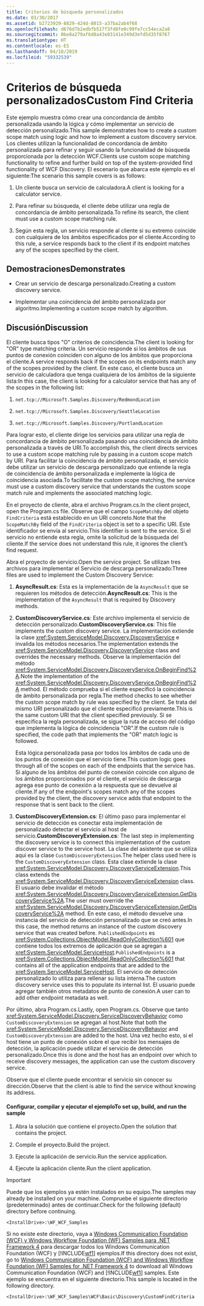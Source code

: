 ```yaml
---
title: Criterios de búsqueda personalizados
ms.date: 03/30/2017
ms.assetid: b2723929-8829-424d-8015-a37ba2ab4f68
ms.openlocfilehash: d676d7b2edbfb517f3fd8fe0c99fe7cc54eca2a8
ms.sourcegitcommit: 0be8a279af6d8a43e03141e349d3efd5d35f8767
ms.translationtype: HT
ms.contentlocale: es-ES
ms.lasthandoff: 04/18/2019
ms.locfileid: "59332539"
---
```

# <a name="custom-find-criteria"></a><span data-ttu-id="ea5ee-102">Criterios de búsqueda personalizados</span><span class="sxs-lookup"><span data-stu-id="ea5ee-102">Custom Find Criteria</span></span>
<span data-ttu-id="ea5ee-103">Este ejemplo muestra cómo crear una concordancia de ámbito personalizada usando la lógica y cómo implementar un servicio de detección personalizado.</span><span class="sxs-lookup"><span data-stu-id="ea5ee-103">This sample demonstrates how to create a custom scope match using logic and how to implement a custom discovery service.</span></span> <span data-ttu-id="ea5ee-104">Los clientes utilizan la funcionalidad de concordancia de ámbito personalizada para refinar y seguir usando la funcionalidad de búsqueda proporcionada por la detección WCF.</span><span class="sxs-lookup"><span data-stu-id="ea5ee-104">Clients use custom scope matching functionality to refine and further build on top of the system-provided find functionality of WCF Discovery.</span></span> <span data-ttu-id="ea5ee-105">El escenario que abarca este ejemplo es el siguiente:</span><span class="sxs-lookup"><span data-stu-id="ea5ee-105">The scenario this sample covers is as follows:</span></span>  
  
1. <span data-ttu-id="ea5ee-106">Un cliente busca un servicio de calculadora.</span><span class="sxs-lookup"><span data-stu-id="ea5ee-106">A client is looking for a calculator service.</span></span>  
  
2. <span data-ttu-id="ea5ee-107">Para refinar su búsqueda, el cliente debe utilizar una regla de concordancia de ámbito personalizada.</span><span class="sxs-lookup"><span data-stu-id="ea5ee-107">To refine its search, the client must use a custom scope matching rule.</span></span>  
  
3. <span data-ttu-id="ea5ee-108">Según esta regla, un servicio responde al cliente si su extremo coincide con cualquiera de los ámbitos especificados por el cliente.</span><span class="sxs-lookup"><span data-stu-id="ea5ee-108">According to this rule, a service responds back to the client if its endpoint matches any of the scopes specified by the client.</span></span>  
  
## <a name="demonstrates"></a><span data-ttu-id="ea5ee-109">Demostraciones</span><span class="sxs-lookup"><span data-stu-id="ea5ee-109">Demonstrates</span></span>  
  
-   <span data-ttu-id="ea5ee-110">Crear un servicio de descarga personalizado.</span><span class="sxs-lookup"><span data-stu-id="ea5ee-110">Creating a custom discovery service.</span></span>  
  
-   <span data-ttu-id="ea5ee-111">Implementar una coincidencia del ámbito personalizada por algoritmo.</span><span class="sxs-lookup"><span data-stu-id="ea5ee-111">Implementing a custom scope match by algorithm.</span></span>  
  
## <a name="discussion"></a><span data-ttu-id="ea5ee-112">Discusión</span><span class="sxs-lookup"><span data-stu-id="ea5ee-112">Discussion</span></span>  
 <span data-ttu-id="ea5ee-113">El cliente busca tipos "O" criterios de coincidencia.</span><span class="sxs-lookup"><span data-stu-id="ea5ee-113">The client is looking for "OR" type matching criteria.</span></span> <span data-ttu-id="ea5ee-114">Un servicio responde si los ámbitos de sus puntos de conexión coinciden con alguno de los ámbitos que proporciona el cliente.</span><span class="sxs-lookup"><span data-stu-id="ea5ee-114">A service responds back if the scopes on its endpoints match any of the scopes provided by the client.</span></span> <span data-ttu-id="ea5ee-115">En este caso, el cliente busca un servicio de calculadora que tenga cualquiera de los ámbitos de la siguiente lista:</span><span class="sxs-lookup"><span data-stu-id="ea5ee-115">In this case, the client is looking for a calculator service that has any of the scopes in the following list:</span></span>  
  
1. `net.tcp://Microsoft.Samples.Discovery/RedmondLocation`  
  
2. `net.tcp://Microsoft.Samples.Discovery/SeattleLocation`  
  
3. `net.tcp://Microsoft.Samples.Discovery/PortlandLocation`  
  
 <span data-ttu-id="ea5ee-116">Para lograr esto, el cliente dirige los servicios para utilizar una regla de concordancia de ámbito personalizada pasando una coincidencia de ámbito personalizada a través de URI.</span><span class="sxs-lookup"><span data-stu-id="ea5ee-116">To accomplish this, the client directs services to use a custom scope matching rule by passing in a custom scope match by URI.</span></span> <span data-ttu-id="ea5ee-117">Para facilitar la coincidencia de ámbito personalizada, el servicio debe utilizar un servicio de descarga personalizado que entiende la regla de coincidencia de ámbito personalizada e implemente la lógica de coincidencia asociada.</span><span class="sxs-lookup"><span data-stu-id="ea5ee-117">To facilitate the custom scope matching, the service must use a custom discovery service that understands the custom scope match rule and implements the associated matching logic.</span></span>  
  
 <span data-ttu-id="ea5ee-118">En el proyecto de cliente, abra el archivo Program.cs.</span><span class="sxs-lookup"><span data-stu-id="ea5ee-118">In the client project, open the Program.cs file.</span></span> <span data-ttu-id="ea5ee-119">Observe que el campo `ScopeMatchBy` del objeto `FindCriteria` está establecido en un URI concreto.</span><span class="sxs-lookup"><span data-stu-id="ea5ee-119">Note that the `ScopeMatchBy` field of the `FindCriteria` object is set to a specific URI.</span></span> <span data-ttu-id="ea5ee-120">Este identificador se envía al servicio.</span><span class="sxs-lookup"><span data-stu-id="ea5ee-120">This identifier is sent to the service.</span></span> <span data-ttu-id="ea5ee-121">Si el servicio no entiende esta regla, omite la solicitud de la búsqueda del cliente.</span><span class="sxs-lookup"><span data-stu-id="ea5ee-121">If the service does not understand this rule, it ignores the client’s find request.</span></span>  
  
 <span data-ttu-id="ea5ee-122">Abra el proyecto de servicio.</span><span class="sxs-lookup"><span data-stu-id="ea5ee-122">Open the service project.</span></span> <span data-ttu-id="ea5ee-123">Se utilizan tres archivos para implementar el Servicio de descarga personalizado:</span><span class="sxs-lookup"><span data-stu-id="ea5ee-123">Three files are used to implement the Custom Discovery Service:</span></span>  
  
1. <span data-ttu-id="ea5ee-124">**AsyncResult.cs**: Esta es la implementación de la `AsyncResult` que se requieren los métodos de detección.</span><span class="sxs-lookup"><span data-stu-id="ea5ee-124">**AsyncResult.cs**: This is the implementation of the `AsyncResult` that is required by Discovery methods.</span></span>  
  
2. <span data-ttu-id="ea5ee-125">**CustomDiscoveryService.cs**: Este archivo implementa el servicio de detección personalizado.</span><span class="sxs-lookup"><span data-stu-id="ea5ee-125">**CustomDiscoveryService.cs**: This file implements the custom discovery service.</span></span> <span data-ttu-id="ea5ee-126">La implementación extiende la clase <xref:System.ServiceModel.Discovery.DiscoveryService> e invalida los métodos necesarios.</span><span class="sxs-lookup"><span data-stu-id="ea5ee-126">The implementation extends the <xref:System.ServiceModel.Discovery.DiscoveryService> class and overrides the necessary methods.</span></span> <span data-ttu-id="ea5ee-127">Observe la implementación del método <xref:System.ServiceModel.Discovery.DiscoveryService.OnBeginFind%2A>.</span><span class="sxs-lookup"><span data-stu-id="ea5ee-127">Note the implementation of the <xref:System.ServiceModel.Discovery.DiscoveryService.OnBeginFind%2A> method.</span></span> <span data-ttu-id="ea5ee-128">El método comprueba si el cliente especificó la coincidencia de ámbito personalizada por regla.</span><span class="sxs-lookup"><span data-stu-id="ea5ee-128">The method checks to see whether the custom scope match by rule was specified by the client.</span></span> <span data-ttu-id="ea5ee-129">Se trata del mismo URI personalizado que el cliente especificó previamente.</span><span class="sxs-lookup"><span data-stu-id="ea5ee-129">This is the same custom URI that the client specified previously.</span></span> <span data-ttu-id="ea5ee-130">Si se especifica la regla personalizada, se sigue la ruta de acceso del código que implementa la lógica de coincidencia "OR".</span><span class="sxs-lookup"><span data-stu-id="ea5ee-130">If the custom rule is specified, the code path that implements the "OR" match logic is followed.</span></span>  
  
     <span data-ttu-id="ea5ee-131">Esta lógica personalizada pasa por todos los ámbitos de cada uno de los puntos de conexión que el servicio tiene.</span><span class="sxs-lookup"><span data-stu-id="ea5ee-131">This custom logic goes through all of the scopes on each of the endpoints that the service has.</span></span> <span data-ttu-id="ea5ee-132">Si alguno de los ámbitos del punto de conexión coincide con alguno de los ámbitos proporcionados por el cliente, el servicio de descarga agrega ese punto de conexión a la respuesta que se devuelve al cliente.</span><span class="sxs-lookup"><span data-stu-id="ea5ee-132">If any of the endpoint's scopes match any of the scopes provided by the client, the discovery service adds that endpoint to the response that is sent back to the client.</span></span>  
  
3. <span data-ttu-id="ea5ee-133">**CustomDiscoveryExtension.cs**: El último paso para implementar el servicio de detección es conectar esta implementación de personalizado detectar el servicio al host de servicio.</span><span class="sxs-lookup"><span data-stu-id="ea5ee-133">**CustomDiscoveryExtension.cs**: The last step in implementing the discovery service is to connect this implementation of the custom discover service to the service host.</span></span> <span data-ttu-id="ea5ee-134">La clase del asistente que se utiliza aquí es la clase `CustomDiscoveryExtension`.</span><span class="sxs-lookup"><span data-stu-id="ea5ee-134">The helper class used here is the `CustomDiscoveryExtension` class.</span></span> <span data-ttu-id="ea5ee-135">Esta clase extiende la clase <xref:System.ServiceModel.Discovery.DiscoveryServiceExtension>.</span><span class="sxs-lookup"><span data-stu-id="ea5ee-135">This class extends the <xref:System.ServiceModel.Discovery.DiscoveryServiceExtension> class.</span></span> <span data-ttu-id="ea5ee-136">El usuario debe invalidar el método <xref:System.ServiceModel.Discovery.DiscoveryServiceExtension.GetDiscoveryService%2A>.</span><span class="sxs-lookup"><span data-stu-id="ea5ee-136">The user must override the <xref:System.ServiceModel.Discovery.DiscoveryServiceExtension.GetDiscoveryService%2A> method.</span></span> <span data-ttu-id="ea5ee-137">En este caso, el método devuelve una instancia del servicio de detección personalizado que se creó antes.</span><span class="sxs-lookup"><span data-stu-id="ea5ee-137">In this case, the method returns an instance of the custom discovery service that was created before.</span></span> <span data-ttu-id="ea5ee-138">`PublishedEndpoints` es <xref:System.Collections.ObjectModel.ReadOnlyCollection%601> que contiene todos los extremos de aplicación que se agregan a <xref:System.ServiceModel.ServiceHost>.</span><span class="sxs-lookup"><span data-stu-id="ea5ee-138">`PublishedEndpoints` is a <xref:System.Collections.ObjectModel.ReadOnlyCollection%601> that contains all of the application endpoints that are added to the <xref:System.ServiceModel.ServiceHost>.</span></span> <span data-ttu-id="ea5ee-139">El servicio de detección personalizado lo utiliza para rellenar su lista interna.</span><span class="sxs-lookup"><span data-stu-id="ea5ee-139">The custom discovery service uses this to populate its internal list.</span></span> <span data-ttu-id="ea5ee-140">El usuario puede agregar también otros metadatos de punto de conexión.</span><span class="sxs-lookup"><span data-stu-id="ea5ee-140">A user can to add other endpoint metadata as well.</span></span>  
  
 <span data-ttu-id="ea5ee-141">Por último, abra Program.cs.</span><span class="sxs-lookup"><span data-stu-id="ea5ee-141">Lastly, open Program.cs.</span></span> <span data-ttu-id="ea5ee-142">Observe que tanto <xref:System.ServiceModel.Discovery.ServiceDiscoveryBehavior> como `CustomDiscoveryExtension` se agregan al host.</span><span class="sxs-lookup"><span data-stu-id="ea5ee-142">Note that both the <xref:System.ServiceModel.Discovery.ServiceDiscoveryBehavior> and `CustomDiscoveryExtension` are added to the host.</span></span> <span data-ttu-id="ea5ee-143">Una vez hecho esto, si el host tiene un punto de conexión sobre el que recibir los mensajes de detección, la aplicación puede utilizar el servicio de detección personalizado.</span><span class="sxs-lookup"><span data-stu-id="ea5ee-143">Once this is done and the host has an endpoint over which to receive discovery messages, the application can use the custom discovery service.</span></span>  
  
 <span data-ttu-id="ea5ee-144">Observe que el cliente puede encontrar el servicio sin conocer su dirección.</span><span class="sxs-lookup"><span data-stu-id="ea5ee-144">Observe that the client is able to find the service without knowing its address.</span></span>  
  
#### <a name="to-set-up-build-and-run-the-sample"></a><span data-ttu-id="ea5ee-145">Configurar, compilar y ejecutar el ejemplo</span><span class="sxs-lookup"><span data-stu-id="ea5ee-145">To set up, build, and run the sample</span></span>  
  
1. <span data-ttu-id="ea5ee-146">Abra la solución que contiene el proyecto.</span><span class="sxs-lookup"><span data-stu-id="ea5ee-146">Open the solution that contains the project.</span></span>  
  
2. <span data-ttu-id="ea5ee-147">Compile el proyecto.</span><span class="sxs-lookup"><span data-stu-id="ea5ee-147">Build the project.</span></span>  
  
3. <span data-ttu-id="ea5ee-148">Ejecute la aplicación de servicio.</span><span class="sxs-lookup"><span data-stu-id="ea5ee-148">Run the service application.</span></span>  
  
4. <span data-ttu-id="ea5ee-149">Ejecute la aplicación cliente.</span><span class="sxs-lookup"><span data-stu-id="ea5ee-149">Run the client application.</span></span>  
  
> [!IMPORTANT]
>  <span data-ttu-id="ea5ee-150">Puede que los ejemplos ya estén instalados en su equipo.</span><span class="sxs-lookup"><span data-stu-id="ea5ee-150">The samples may already be installed on your machine.</span></span> <span data-ttu-id="ea5ee-151">Compruebe el siguiente directorio (predeterminado) antes de continuar.</span><span class="sxs-lookup"><span data-stu-id="ea5ee-151">Check for the following (default) directory before continuing.</span></span>  
>   
>  `<InstallDrive>:\WF_WCF_Samples`  
>   
>  <span data-ttu-id="ea5ee-152">Si no existe este directorio, vaya a [Windows Communication Foundation (WCF) y Windows Workflow Foundation (WF) Samples para .NET Framework 4](https://go.microsoft.com/fwlink/?LinkId=150780) para descargar todos los Windows Communication Foundation (WCF) y [!INCLUDE[wf1](../../../../includes/wf1-md.md)] ejemplos.</span><span class="sxs-lookup"><span data-stu-id="ea5ee-152">If this directory does not exist, go to [Windows Communication Foundation (WCF) and Windows Workflow Foundation (WF) Samples for .NET Framework 4](https://go.microsoft.com/fwlink/?LinkId=150780) to download all Windows Communication Foundation (WCF) and [!INCLUDE[wf1](../../../../includes/wf1-md.md)] samples.</span></span> <span data-ttu-id="ea5ee-153">Este ejemplo se encuentra en el siguiente directorio.</span><span class="sxs-lookup"><span data-stu-id="ea5ee-153">This sample is located in the following directory.</span></span>  
>   
>  `<InstallDrive>:\WF_WCF_Samples\WCF\Basic\Discovery\CustomFindCriteria`
